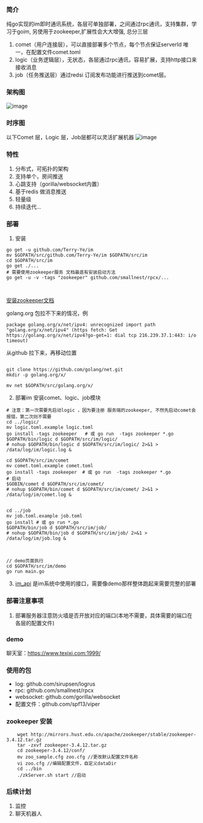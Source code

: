 ### 简介
纯go实现的im即时通讯系统，各层可单独部署，之间通过rpc通讯，支持集群，学习于goim, 另使用于zookeeper,扩展性会大大增强, 总分三层
1. comet（用户连接层），可以直接部署多个节点，每个节点保证serverId 唯一，在配置文件comet.toml
2. logic（业务逻辑层），无状态，各层通过rpc通讯，容易扩展，支持http接口来接收消息
3. job（任务推送层）通过redsi 订阅发布功能进行推送到comet层。

### 架构图
![image](https://note.youdao.com/yws/public/resource/ac2abf3027ec5c46d62bb5d690d2ed18/xmlnote/WEBRESOURCEabe5f0a5c9699a8c878afac92f4dc6bb/3749)

### 时序图
以下Comet 层，Logic 层，Job层都可以灵活扩展机器
![image](https://note.youdao.com/yws/public/resource/ac2abf3027ec5c46d62bb5d690d2ed18/xmlnote/WEBRESOURCE2b38217eac4718c99b817005e864fe5d/2921)

### 特性
1. 分布式，可拓扑的架构
2. 支持单个，房间推送
3. 心跳支持（gorilla/websocket内置）
4. 基于redis 做消息推送
5. 轻量级
6. 持续迭代...

### 部署
1. 安装
```
go get -u github.com/Terry-Ye/im
mv $GOPATH/src/github.com/Terry-Ye/im $GOPATH/src/im
cd $GOPATH/src/im
go get ./...
# 需要使用zookeeper服务 文档最底有安装启动方法
go get -u -v -tags "zookeeper" github.com/smallnest/rpcx/...



```

[安装zookeeper文档](https://www.texixi.com/2019/03/22/Terry-Ye-im-%E9%A1%B9%E7%9B%AE%E4%BD%BF%E7%94%A8zookeeper%E6%96%87%E6%A1%A3/)

golang.org 包拉不下来的情况，例
```
package golang.org/x/net/ipv4: unrecognized import path "golang.org/x/net/ipv4" (https fetch: Get https://golang.org/x/net/ipv4?go-get=1: dial tcp 216.239.37.1:443: i/o timeout)
```

从github 拉下来，再移动位置
```

git clone https://github.com/golang/net.git
mkdir -p golang.org/x/

mv net $GOPATH/src/golang.org/x/
```

2. 部署im
安装comet、logic、job模块
```
# 注意：第一次需要先启动logic ，因为要注册 服务端的zookeeper, 不然先启动comet会报错，第二次则不需要
cd ../logic/
mv logic.toml.example logic.toml
go install -tags zookeeper   # 或 go run  -tags zookeeper *.go
$GOPATH/bin/logic d $GOPATH/src/im/logic/
# nohup $GOPATH/bin/logic d $GOPATH/src/im/logic/ 2>&1 > /data/log/im/logic.log &

cd $GOPATH/src/im/comet
mv comet.toml.example comet.toml
go install -tags zookeeper  # 或 go run  -tags zookeeper *.go
# 启动
$GOBIN/comet d $GOPATH/src/im/comet/
# nohup $GOPATH/bin/comet d $GOPATH/src/im/comet/ 2>&1 > /data/log/im/comet.log &


cd ../job
mv job.toml.example job.toml
go install # 或 go run *.go
$GOPATH/bin/job d $GOPATH/src/im/job/
# nohup $GOPATH/bin/job d $GOPATH/src/im/job/ 2>&1 > /data/log/im/job.log &



// demo页面执行
cd $GOPATH/src/im/demo
go run main.go

```

3. [im_api](https://github.com/Terry-Ye/im_api)  是im系统中使用的接口，需要像demo那样整体跑起来需要完整的部署

### 部署注意事项
1. 部署服务器注意防火墙是否开放对应的端口(本地不需要，具体需要的端口在各层的配置文件)

### demo
聊天室：https://www.texixi.com:1999/


### 使用的包
* log: github.com/sirupsen/logrus
* rpc: github.com/smallnest/rpcx
* websocket: github.com/gorilla/websocket
* 配置文件：github.com/spf13/viper


### zookeeper 安装
```
    wget http://mirrors.hust.edu.cn/apache/zookeeper/stable/zookeeper-3.4.12.tar.gz
    tar -zxvf zookeeper-3.4.12.tar.gz
    cd zookeeper-3.4.12/conf/
    mv zoo_sample.cfg zoo.cfg //更改默认配置文件名称
    vi zoo.cfg //编辑配置文件，自定义dataDir
    cd ../bin
    ./zkServer.sh start //启动
```

### 后续计划
1. 监控
2. 聊天机器人
